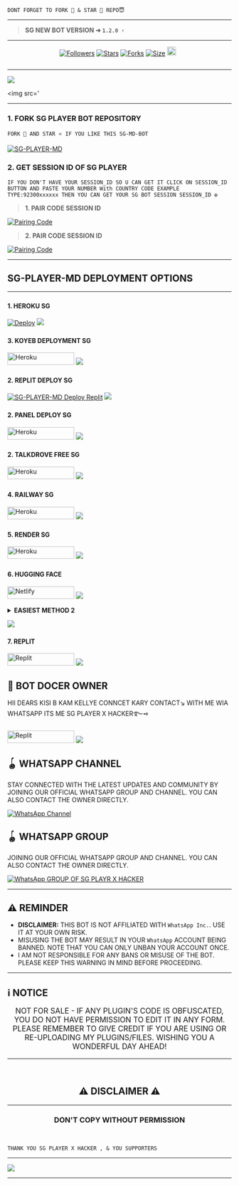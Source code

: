 
```
DONT FORGET TO FORK 🍴 & STAR 🌟 REPO😇
```
---

> **SG NEW BOT VERSION ➜ `1.2.0 ⚡`**
---





  <p align="center">
<a href="https://github.com/mrfrank-ofc/followers"><img title="Followers" src="https://img.shields.io/github/followers/itx-alii-raza?color=blue&style=flat-square"></a>
<a href="https://github.com/sgplayerxpo56/SG-PLAYER-MD-BOT/stargazers/"><img title="Stars" src="https://img.shields.io/github/stars/sgplayerxpo56/SG-PLAYER-MD-BOT?color=blue&style=flat-square"></a>
<a href="https://github.com/sgplayerxpo56/SG-PLAYER-MD-BOT/network/members"><img title="Forks" src="https://img.shields.io/github/forks/sgplayerxpo56/SG-PLAYER-MD-BOT?color=blue&style=flat-square"></a>
<a href="https://github.com/sgplayerxpo56/SG-PLAYER-MD-BOT/"><img title="Size" src="https://img.shields.io/github/repo-size/sgplayerxpo56/SG-PLAYER-MD-BOT?style=flat-square&color=blue"></a>
<a href="https://github.com/sgplayerxpo56/SG-PLAYER-MD-BOT/graphs/commit-activity"><img height="20" src="https://img.shields.io/badge/Maintained%3F-yes-blue.svg"></a>&nbsp;&nbsp;
</p>
<p align='center'>
</p>

<a href="https://git.io/typing-svg"><img src="https://readme-typing-svg.demolab.com?font=s+Ops+One&size=50&pause=1000&color=1BAFBAFF&center=true&width=810&height=100&lines=+THANKS FOR CHOOSING+SG-PLAYER-MD;MULTI+DEVICE+WHATSAPP+BOT;POWRER BY SG PLAYER=" alt="" /></a>
  </p>
  
--- 

<a><img src='https://files.catbox.moe/tuj52t.jpg'/></a>

<a><img src='

***




### 1. FORK SG PLAYER BOT REPOSITORY

`FORK 🍴 AND STAR ⭐ IF YOU LIKE THIS SG-MD-BOT`

  <a href="https://github.com/sgplayerxpo56/SG-PLAYER-MD-BOT/fork"><img title="SG-PLAYER-MD" src="https://files.catbox.moe/tuj52t.jpg"></a>
  
### 2. GET SESSION ID OF SG PLAYER
 
`IF YOU DON'T HAVE YOUR SESSION_ID SO U CAN GET IT CLICK ON SESSION_ID BUTTON AND PASTE YOUR NUMBER With COUNTRY CODE EXAMPLE TYPE:92300xxxxxx THEN YOU CAN GET YOUR SG BOT SESSION SESSION_ID ✠`


> **1. PAIR CODE SESSION ID**

<a href='https://sg-player-pair.vercel.app//' target="_blank">
  <img alt='Pairing Code' src='https://img.shields.io/badge/Get%20Pairing%20Code-yellow?style=for-the-badge&logo=opencv&logoColor=red'/>
</a>
<br> 

> **2. PAIR CODE SESSION ID**

<a href='https://ali-pair-xode.onrender.com/' target="_blank">
  <img alt='Pairing Code' src='https://img.shields.io/badge/Get%20Pairing%20Code-darkpink?style=for-the-badge&logo=opencv&logoColor=red'/>
</a>
<br> 



---

### <h2 align="">SG-PLAYER-MD DEPLOYMENT OPTIONS</h2>

---

### <h4 align="">1. HEROKU SG</h4>
<p style="text-align: center; font-size: 1.2em;">


[![Deploy](https://www.herokucdn.com/deploy/button.svg)](https://dashboard.heroku.com/new?template=https://github.com/sgplayerxpo56/SG-PLAYER-MD-BOT)
<a><img src='https://i.imgur.com/LyHic3i.gif'/></a>

### <h4 align="">3. KOYEB DEPLOYMENT SG</h4>
<p style="text-align: center; font-size: 1.2em;">

<p align="">
<a href="https://app.koyeb.com/services/deploy?type=git&repository=sgplayerxpo56/SG-PLAYER-MD-BOT"' target="_blank"><img alt='Heroku' src='https://img.shields.io/badge/-koyeb ‎ deploy-FF009D?style=for-the-badge&logo=koyeb&logoColor=white'/< width=150 height=28/p></a>
<a><img src='https://i.imgur.com/LyHic3i.gif'/></a>

### <h4 align="">2. REPLIT DEPLOY SG</h4>

<a href="https://github.com/sgplayerxpo56/SG-PLAYER-MD-BOT"><img title="SG-PLAYER-MD Deploy Replit" src="https://img.shields.io/badge/DEPLOY REPLIT-h?color=black&style=for-the-badge&logo=Replit"></a>
<a><img src='https://i.imgur.com/LyHic3i.gif'/></a>

### <h4 align="">2. PANEL DEPLOY SG</h4>
<p style="text-align: center; font-size: 1.2em;">
  
<p align="">
<a href='https://github.com/sgplayerxpo56/SG-PLAYER-MD-BOT/archive/refs/heads/main.zip' target="_blank"><img alt='Heroku' src='https://img.shields.io/badge/Panel Zip-000000?style=for-the-badge&logo=bot-hosting&logoColor=white&labelColor=000000&color=blue'/< width=150 height=28/p></a>
  <a><img src='https://i.imgur.com/LyHic3i.gif'/></a>
  


### <h4 align="">2. TALKDROVE FREE SG</h4>
<p style="text-align: center; font-size: 1.2em;">
  
<p align="">
<a href='https://talkdrove.com/share-bot/11' target="_blank"><img alt='Heroku' src='https://img.shields.io/badge/-TalkDrove ‎Deploy-6971FF?style=for-the-badge&logo=Github&logoColor=white'/< width=150 height=28/p></a>
  <a><img src='https://i.imgur.com/LyHic3i.gif'/></a>

### <h4 align="">4. RAILWAY SG</h4>
<p style="text-align: center; font-size: 1.2em;">

<p align="">
<a href='https://railway.app/new' target="_blank"><img alt='Heroku' src='https://img.shields.io/badge/-railway deploy-FF8700?style=for-the-badge&logo=railway&logoColor=white'/< width=150 height=28/p></a>
<a><img src='https://i.imgur.com/LyHic3i.gif'/></a>

### <h4 align="">5. RENDER SG</h4>
<p style="text-align: center; font-size: 1.2em;">
  
<p align="">
<a href='https://dashboard.render.com/web/new' target="_blank"><img alt='Heroku' src='https://img.shields.io/badge/-Render deploy-black?style=for-the-badge&logo=render&logoColot=white'/< width=150 height=28/p></a>
<a><img src='https://i.imgur.com/LyHic3i.gif'/></a>

### <h4 align="">6. HUGGING FACE</h4>
<p style="text-align: center; font-size: 1.2em;">
  
<p align="">
<a href='https://app.netlify.com/' target="_blank"><img alt='Netlify' src='https://img.shields.io/badge/-Netlify Deploy-CC00FF?style=for-the-badge&logo=huggingface&logoColor=white'/< width=150 height=28/p></a> </a>
<a><img src='https://i.imgur.com/LyHic3i.gif'/></a>
<details>
  
<b><strong><summary align="" style="color: Yello;">EASIEST METHOD 2</summary></strong></b>
<p style="text-align: center; font-size: 1.2em;">
 
*❄️ Deploy SG-PLAYER-md 


> CREDITS SG PLAYER X HACKERSZ🎐

*ᴘᴏᴡᴇʀᴇᴅ ʙʏ ᴍʀ SG PLAYER X HACKER ᴏꜰᴄ*</h6>

</details>

<a><img src='https://i.imgur.com/LyHic3i.gif'/></a>


### <h4 align="">7. REPLIT</h4>
<p style="text-align: center; font-size: 1.2em;">

<p align="">
<a href='https://replit.com/~' target="_blank"><img alt='Replit' src='https://img.shields.io/badge/-Replit Deploy-1976D2?style=for-the-badge&logo=replit&logoColor=white'/< width=150 height=28/p></a> </a>
<a><img src='https://i.imgur.com/LyHic3i.gif'/></a>


## 👑 BOT DOCER OWNER 
HII DEARS KISI B KAM KELLYE CONNCET KARY CONTACT↘︎ WITH ME WIA WHATSAPP ITS ME SG PLAYER X HACKER࿐➺

<p align="">
<a href='https://wa.me/+923260602960?text=*ʜɪɪ+SGPLAYER+ɪ+ɴᴇᴇᴅ+ʜᴇʟᴘ!.+ɪ+ᴍᴇssᴀɢᴇᴅ+ʏᴏᴜ+ғʀᴏᴍ+ᴀʟɪ-ᴍᴅ+ʀᴇᴘᴏ!!*' target="_blank"><img alt='Replit' src='https://img.shields.io/badge/ Whatsapp -25D366?style=for-the-badge&logo=whatsapp&logoColor=white'/< width=150 height=28/p></a> </a>
<a><img src='https://i.imgur.com/LyHic3i.gif'/></a>


## 🪀 WHATSAPP CHANNEL 
STAY CONNECTED WITH THE LATEST UPDATES AND COMMUNITY BY JOINING OUR OFFICIAL WHATSAPP GROUP AND CHANNEL. YOU CAN ALSO CONTACT THE OWNER DIRECTLY.

[![WhatsApp Channel](https://img.shields.io/badge/JOIN-WHATSAAP%20CHANNEL-25D366?style=for-the-badge&logo=whatsapp)](https://whatsapp.com/channel/0029VbAg8dwElagmJ548Ul0G)

## 🪀 WHATSAPP GROUP
JOINING OUR OFFICIAL WHATSAPP GROUP AND CHANNEL. YOU CAN ALSO CONTACT THE OWNER DIRECTLY.

[![WhatsApp GROUP OF SG PLAYR X HACKER](https://img.shields.io/badge/JOIN-WHATSAAP%20GROUP-25D366?style=for-the-badge&logo=whatsapp)](https://chat.whatsapp.com/D7TaThwliK0F2CtiSHElq6?mode=)

 


***

## <h2 align="left">⚠️ REMINDER </h2>
<p style="text-align: center; font-size: 1.2em;">

- **DISCLAIMER:** THIS BOT IS NOT AFFILIATED WITH `WhatsApp Inc.`. USE IT AT YOUR OWN RISK.
- MISUSING THE BOT MAY RESULT IN YOUR `WhatsApp` ACCOUNT BEING BANNED. NOTE THAT YOU CAN ONLY UNBAN YOUR ACCOUNT ONCE.
- I AM NOT RESPONSIBLE FOR ANY BANS OR MISUSE OF THE BOT. PLEASE KEEP THIS WARNING IN MIND BEFORE PROCEEDING.

---

<h2 align="left">ℹ️ NOTICE</h2>
<p style="text-align: center; font-size: 1.2em;">
  NOT FOR SALE - IF ANY PLUGIN'S CODE IS OBFUSCATED, YOU DO NOT HAVE PERMISSION TO EDIT IT IN ANY FORM. PLEASE REMEMBER TO GIVE CREDIT IF YOU ARE USING OR RE-UPLOADING MY PLUGINS/FILES. WISHING YOU A WONDERFUL DAY AHEAD!</p>
  
---

 <br>
<h2 align="center"> ⚠️ DISCLAIMER ⚠️
 </h2>
 
 ---

<h3 align="center"> DON'T COPY WITHOUT PERMISSION 
</h3>

<br>

```
THANK YOU SG PLAYER X HACKER , & YOU SUPPORTERS
```
-----
<a><img src='https://files.catbox.moe/tuj52t.jpg'/></a>

------
